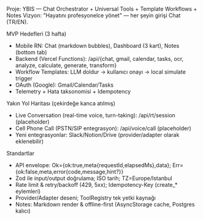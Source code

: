 Proje: YBIS — Chat Orchestrator + Universal Tools + Template Workflows + Notes
Vizyon: "Hayatını profesyonelce yönet" — her şeyin girişi Chat (TR/EN).

MVP Hedefleri (3 hafta)
- Mobile RN: Chat (markdown bubbles), Dashboard (3 kart), Notes (bottom tab)
- Backend (Vercel Functions): /api/{chat, gmail, calendar, tasks, ocr, analyze, calculate, generate, transform}
- Workflow Templates: LLM doldur → kullanıcı onayı → local simulate trigger
- OAuth (Google): Gmail/Calendar/Tasks
- Telemetry + Hata taksonomisi + Idempotency

Yakın Yol Haritası (çekirdeğe kanca atılmış)
- Live Conversation (real-time voice, turn-taking): /api/rt/session (placeholder)
- Cell Phone Call (PSTN/SIP entegrasyon): /api/voice/call (placeholder)
- Yeni entegrasyonlar: Slack/Notion/Drive (provider/adapter olarak eklenebilir)

Standartlar
- API envelope: Ok<T>={ok:true,meta{requestId,elapsedMs},data}; Err={ok:false,meta,error{code,message,hint?}}
- Zod ile input/output doğrulama; ISO tarih; TZ=Europe/Istanbul
- Rate limit & retry/backoff (429, 5xx); Idempotency-Key (create_* eylemleri)
- Provider/Adapter deseni; ToolRegistry tek yetki kaynağı
- Notes: Markdown render & offline-first (AsyncStorage cache, Postgres kalıcı)
